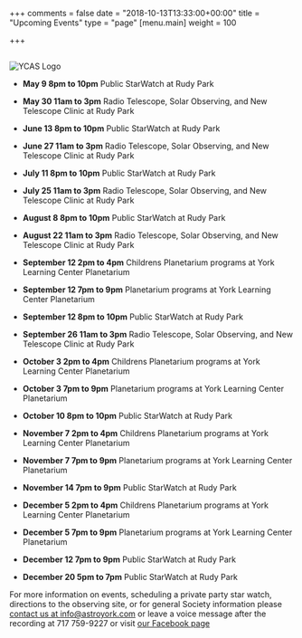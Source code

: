 +++
comments = false
date = "2018-10-13T13:33:00+00:00"
title = "Upcoming Events"
type = "page"
[menu.main]
weight = 100

+++

## 
![YCAS Logo](../img/YCAS2018b.jpg "York County Astronomical Society")
* **May 9 8pm to 10pm** Public StarWatch at Rudy Park

* **May 30 11am to 3pm** Radio Telescope, Solar Observing, and New Telescope Clinic at Rudy Park

* **June 13 8pm to 10pm** Public StarWatch at Rudy Park

* **June 27 11am to 3pm** Radio Telescope, Solar Observing, and New Telescope Clinic at Rudy Park

* **July 11 8pm to 10pm** Public StarWatch at Rudy Park

* **July 25 11am to 3pm** Radio Telescope, Solar Observing, and New Telescope Clinic at Rudy Park

* **August 8 8pm to 10pm** Public StarWatch at Rudy Park

* **August 22 11am to 3pm** Radio Telescope, Solar Observing, and New Telescope Clinic at Rudy Park

* **September 12 2pm to 4pm** Childrens Planetarium programs at York Learning Center Planetarium

* **September 12 7pm to 9pm** Planetarium programs at York Learning Center Planetarium

* **September 12 8pm to 10pm** Public StarWatch at Rudy Park

* **September 26 11am to 3pm** Radio Telescope, Solar Observing, and New Telescope Clinic at Rudy Park

* **October 3 2pm to 4pm** Childrens Planetarium programs at York Learning Center Planetarium

* **October 3 7pm to 9pm** Planetarium programs at York Learning Center Planetarium

* **October 10 8pm to 10pm** Public StarWatch at Rudy Park

* **November 7 2pm to 4pm** Childrens Planetarium programs at York Learning Center Planetarium

* **November 7 7pm to 9pm** Planetarium programs at York Learning Center Planetarium

* **November 14 7pm to 9pm** Public StarWatch at Rudy Park

* **December 5 2pm to 4pm** Childrens Planetarium programs at York Learning Center Planetarium

* **December 5 7pm to 9pm** Planetarium programs at York Learning Center Planetarium

* **December 12 7pm to 9pm** Public StarWatch at Rudy Park

* **December 20 5pm to 7pm** Public StarWatch at Rudy Park

For more information on events, scheduling a private party star watch, directions to the observing site, or for general Society information please [contact us at info@astroyork.com](info@astroyork.com) or leave a voice message after the recording at 717 759-9227 or visit [our Facebook page](https://www.facebook.com/astroyork)

